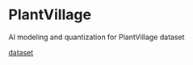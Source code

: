 # PlantVillage
AI modeling and quantization for PlantVillage dataset

[dataset](https://paperswithcode.com/dataset/plantvillage)
